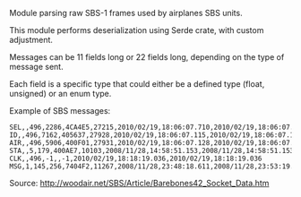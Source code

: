 Module parsing raw SBS-1 frames used by airplanes SBS units.

This module performs deserialization using Serde crate, with custom adjustment.

Messages can be 11 fields long or 22 fields long, depending on the type of message sent.

Each field is a specific type that could either be a defined type (float, unsigned) or an enum type.

Example of SBS messages:
```
SEL,,496,2286,4CA4E5,27215,2010/02/19,18:06:07.710,2010/02/19,18:06:07.710,RYR1427
ID,,496,7162,405637,27928,2010/02/19,18:06:07.115,2010/02/19,18:06:07.115,EZY691A
AIR,,496,5906,400F01,27931,2010/02/19,18:06:07.128,2010/02/19,18:06:07.128
STA,,5,179,400AE7,10103,2008/11/28,14:58:51.153,2008/11/28,14:58:51.153,RM
CLK,,496,-1,,-1,2010/02/19,18:18:19.036,2010/02/19,18:18:19.036
MSG,1,145,256,7404F2,11267,2008/11/28,23:48:18.611,2008/11/28,23:53:19.161,RJA1118,,,,,,,,,,,
```

Source: http://woodair.net/SBS/Article/Barebones42_Socket_Data.htm
